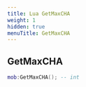 ```yaml
---
title: Lua GetMaxCHA
weight: 1
hidden: true
menuTitle: GetMaxCHA
---
```

## GetMaxCHA
```lua
mob:GetMaxCHA(); -- int
```